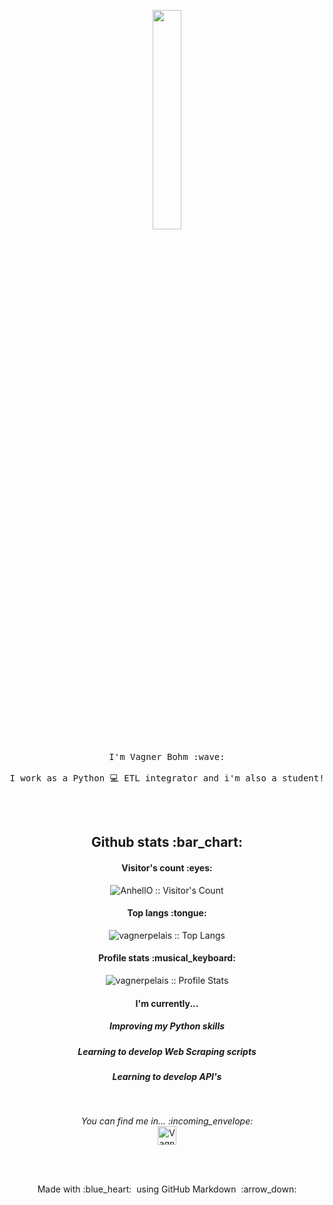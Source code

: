 <p align="center">
  <img src="https://media.giphy.com/media/MeJgB3yMMwIaHmKD4z/giphy.gif" width="30%">
  <br><br>
  <samp>
    I'm Vagner Bohm :wave:
    <br><br>
    I work as a Python 💻 ETL integrator and i'm also a student!
    <br><br>
  </samp>
</p>
<br>

<h2 align="center">Github stats :bar_chart:</h2>

<h4 align="center">Visitor's count :eyes:</h4>

<p align="center"><img src="https://profile-counter.glitch.me/{vagnerpelais}/count.svg" alt="AnhellO :: Visitor's Count" /></p>

<h4 align="center">Top langs :tongue:</h4>

<p align="center"><img src="https://github-readme-stats.vercel.app/api/top-langs/?username=vagnerpelais&langs_count=10&theme=tokyonight&layout=compact" alt="vagnerpelais :: Top Langs" /></p>


<h4 align="center">Profile stats :musical_keyboard:</h4>

<p align="center"><img src="https://github-readme-stats.vercel.app/api?username=vagnerpelais&show_icons=true&theme=synthwave" alt="vagnerpelais :: Profile Stats" /></p>


<h4 align="center">I'm currently...</h4>

<h5 align="center">Improving my Python skills</h5>
<h5 align="center">Learning to develop Web Scraping scripts</h5>
<h5 align="center">Learning to develop API's</h5>

<br/>
<p align="center"> 
  <i> You can find me in... :incoming_envelope: </i>
  <br/>
  <a href="https://www.linkedin.com/in/vagner-bohm-6b47561a3/">
    <img src="https://www.vectorlogo.zone/logos/linkedin/linkedin-icon.svg" alt="Vagner Bohm's LinkedIn Profile" height="30" width="30">
  </a>
</p>




<br/><br/>
<p align="center">
  Made with :blue_heart: &nbsp;using GitHub Markdown &nbsp;:arrow_down:
</p>
